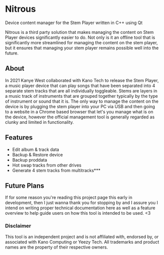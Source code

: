 # Nitrous
Device content manager for the Stem Player written in C++ using Qt

Nitrous is a third party solution that makes managing the content on Stem Player devices significantly easier to do. Not only is it an offline tool that is significantly more streamlined for managing the content on the stem player, but it ensures that managing your stem player remains possible well into the future.

## About
In 2021 Kanye West collaborated with Kano Tech to release the Stem Player, a music player device that can play songs that have been separated into 4 separate stem tracks that are all individually toggleable. Stems are layers in a music track of instruments that are grouped together typically by the type of instrument or sound that it is. The only way to manage the content on the device is by plugging the stem player into your PC via USB and then going to a website in a Chrome based browser that let's you manage what is on the device, however the official management tool is generally regarded as clunky and limited in functionality.

## Features
- Edit album & track data
- Backup & Restore device
- Backup proddata
- Hot swap tracks from other drives
- Generate 4 stem tracks from multitracks***

## Future Plans
If for some reason you're reading this project page this early in development, then I just wanna thank you for stopping by and I assure you I intend on writing proper technical documentation here as well as a feature overview to help guide users on how this tool is intended to be used. <3

### Disclaimer
This tool is an independent project and is not affiliated with, endorsed by, or associated with Kano Computing or Yeezy Tech. All trademarks and product names are the property of their respective owners.
